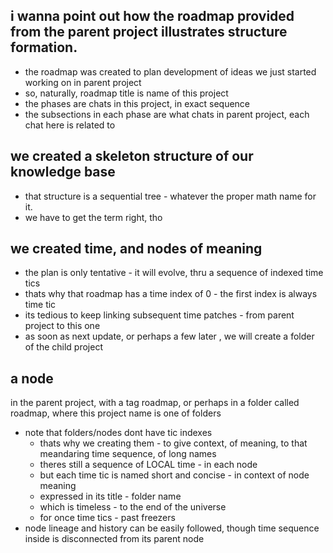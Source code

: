 ## i wanna point out how the roadmap provided from the parent project illustrates structure formation.
- the roadmap was created to plan development of ideas we just started working on in parent project
- so, naturally, roadmap title is name of this project
- the phases are chats in this project, in exact sequence
- the subsections in each phase are what chats in parent project, each chat here is related to

## we created a skeleton structure of our knowledge base
- that structure is a sequential tree - whatever the proper math name for it. 
- we have to get the term right, tho

## we created time, and nodes of meaning
- the plan is only tentative - it will evolve, thru a sequence of indexed time tics
- thats why that roadmap has a time index of 0 - the first index is always time tic
- its tedious to keep linking subsequent time patches - from parent project to this one
- as soon as next update, or perhaps a few later , we will create a folder of the child project

## a node
in the parent project, with a tag roadmap, or perhaps in a folder called roadmap, where this project name is one of folders
- note that folders/nodes dont have tic indexes
  - thats why we creating them - to give context, of meaning, to that meandaring time sequence, of long names
  - theres still a sequence of LOCAL time - in each node
  - but each time tic is named short and concise - in context of node meaning
  - expressed in its title - folder name
  - which is timeless - to the end of the universe
  - for once time tics - past freezers
- node lineage and history can be easily followed, though time sequence inside is disconnected from its parent node